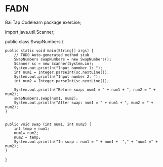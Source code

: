 # FADN
Bai Tap Codelearn
package exercise;

import java.util.Scanner;

public class SwapNumbers {

	public static void main(String[] args) {
		// TODO Auto-generated method stub
		SwapNumbers swapNumbers = new SwapNumbers();
		Scanner sc = new Scanner(System.in);
		System.out.println("Input nummber 1: ");
		int num1 = Integer.parseInt(sc.nextLine());
		System.out.println("Input number 2: ");
		int num2 = Integer.parseInt(sc.nextLine());
		
		System.out.println("Before swap: num1 = " + num1 + ", num2 = " + num2);
		swapNumbers.swap(num1, num2);
		System.out.println("After swap: num1 = " + num1 + ", mum2 = " + num2);
	}
	
	
	public void swap (int num1, int num2) {
		int temp = num1;
		num1= num2;
		num2 = temp;
		System.out.println("In swap : num1 = " + num1 +  "," + "num2 =" + num2);
	}

}

